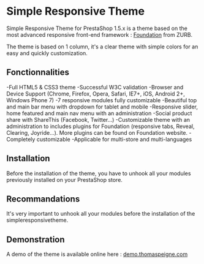 Simple Responsive Theme
=======================

Simple Responsive Theme for PrestaShop 1.5.x is a theme based on the most advanced responsive front-end framework : [Foundation][1] from ZURB.

The theme is based on 1 column, it's a clear theme with simple colors for an easy and quickly customization.

Fonctionnalities
----------------

-Full HTML5 & CSS3 theme
-Successful W3C validation
-Browser and Device Support (Chrome, Firefox, Opera, Safari, IE7+, iOS, Android 2+, Windows Phone 7)
-7 responsive modules fully customizable
-Beautiful top and main bar menu with dropdown for tablet and mobile
-Responsive slider, home featured and main nav menu with an administration
-Social product share with ShareThis (Facebook, Twitter...)
-Customizable theme with an administration to includes plugins for Foundation (responsive tabs, Reveal, Clearing, Joyride...). More plugins can be found on Foundation website.
-Completely customizable
-Applicable for multi-store and multi-languages

Installation
------------

Before the installation of the theme, you have to unhook all your modules previously installed on your PrestaShop store.

Recommandations
---------------

It's very important to unhook all your modules before the installation of the simpleresponsivetheme.

Demonstration
-------------

A demo of the theme is available online here : [demo.thomaspeigne.com][2]

[1]: http://foundation.zurb.com/
[2]: http://demo.thomaspeigne.com/